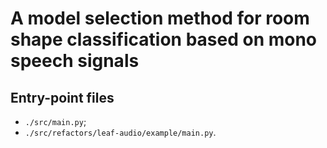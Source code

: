 # A model selection method for room shape classification based on mono speech signals

## Entry-point files

- `./src/main.py`;
- `./src/refactors/leaf-audio/example/main.py`.
